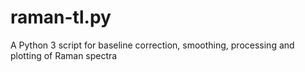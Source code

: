# raman-tl.py
A Python 3 script for baseline correction, smoothing, processing and plotting of Raman spectra
